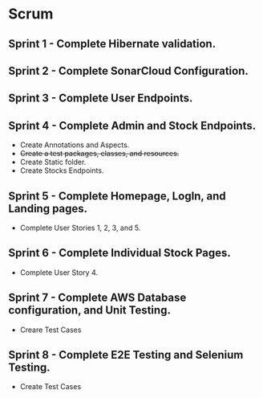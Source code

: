 # Scrum
## Sprint 1 - Complete Hibernate validation.

## Sprint 2 - Complete SonarCloud Configuration.

## Sprint 3 - Complete User Endpoints.

## Sprint 4 - Complete Admin and Stock Endpoints.
- Create Annotations and Aspects.
- ~~Create a test packages, classes, and resources.~~
- Create Static folder.
- Create Stocks Endpoints.

## Sprint 5 - Complete Homepage, LogIn, and Landing pages.
- Complete User Stories 1, 2, 3, and 5.

## Sprint 6 - Complete Individual Stock Pages.
- Complete User Story 4.

## Sprint 7 - Complete AWS Database configuration, and Unit Testing.
- Creare Test Cases

## Sprint 8 - Complete E2E Testing and Selenium Testing.
- Create Test Cases

